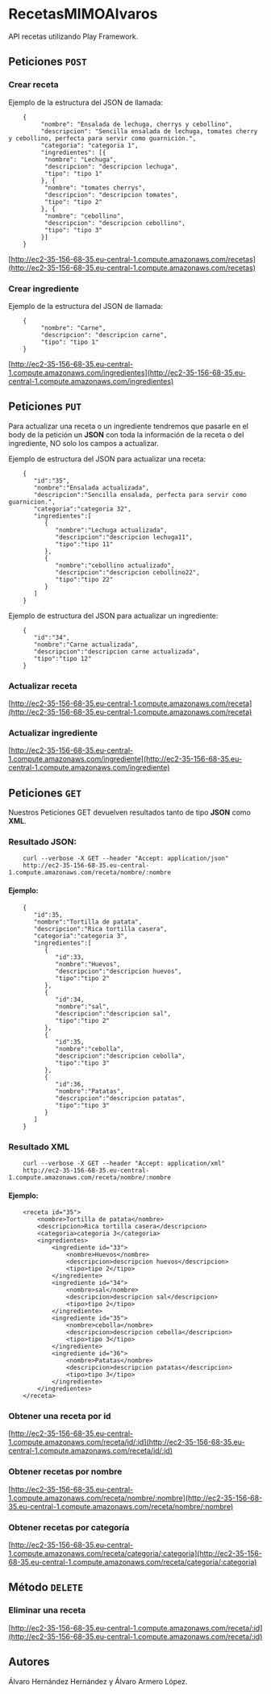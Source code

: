 # RecetasMIMOAlvaros
API recetas utilizando Play Framework.
## Peticiones `POST`
### Crear receta
Ejemplo de la estructura del JSON de llamada: 

        {
             "nombre": "Ensalada de lechuga, cherrys y cebollino",
             "descripcion": "Sencilla ensalada de lechuga, tomates cherry y cebollino, perfecta para servir como guarnición.",
             "categoria": "categoria 1",
             "ingredientes": [{
              "nombre": "Lechuga",
              "descripcion": "descripcion lechuga",
              "tipo": "tipo 1"
             }, {
              "nombre": "tomates cherrys",
              "descripcion": "descripcion tomates",
              "tipo": "tipo 2"
             }, {
              "nombre": "cebollino",
              "descripcion": "descripcion cebollino",
              "tipo": "tipo 3"
             }]
        }
[http://ec2-35-156-68-35.eu-central-1.compute.amazonaws.com/recetas](http://ec2-35-156-68-35.eu-central-1.compute.amazonaws.com/recetas)
### Crear ingrediente
Ejemplo de la estructura del JSON de llamada:

        {
             "nombre": "Carne",
             "descripcion": "descripcion carne",
             "tipo": "tipo 1"
        }
[http://ec2-35-156-68-35.eu-central-1.compute.amazonaws.com/ingredientes](http://ec2-35-156-68-35.eu-central-1.compute.amazonaws.com/ingredientes)

## Peticiones `PUT`
Para actualizar una receta o un ingrediente tendremos que pasarle en el body de la petición un **JSON** con toda la información de la receta o del ingrediente, NO solo los campos a actualizar. 

Ejemplo de estructura del JSON para actualizar una receta:

        {  
           "id":"35",
           "nombre":"Ensalada actualizada",
           "descripcion":"Sencilla ensalada, perfecta para servir como guarnicion.",
           "categoria":"categoria 32",
           "ingredientes":[  
              {  
                 "nombre":"Lechuga actualizada",
                 "descripcion":"descripcion lechuga11",
                 "tipo":"tipo 11"
              },
              {  
                 "nombre":"cebollino actualizado",
                 "descripcion":"descripcion cebollino22",
                 "tipo":"tipo 22"
              }
           ]
        }
        
Ejemplo de estructura del JSON para actualizar un ingrediente:

        {  
           "id":"34",
           "nombre":"Carne actualizada",
           "descripcion":"descripcion carne actualizada",
           "tipo":"tipo 12"
        }
### Actualizar receta
[http://ec2-35-156-68-35.eu-central-1.compute.amazonaws.com/receta](http://ec2-35-156-68-35.eu-central-1.compute.amazonaws.com/receta)

### Actualizar ingrediente
[http://ec2-35-156-68-35.eu-central-1.compute.amazonaws.com/ingrediente](http://ec2-35-156-68-35.eu-central-1.compute.amazonaws.com/ingrediente)

## Peticiones `GET`
Nuestros Peticiones GET devuelven resultados tanto de tipo **JSON** como **XML**.
### Resultado JSON:

        curl --verbose -X GET --header "Accept: application/json" 
        http://ec2-35-156-68-35.eu-central-1.compute.amazonaws.com/receta/nombre/:nombre
#### Ejemplo:

        {  
           "id":35,
           "nombre":"Tortilla de patata",
           "descripcion":"Rica tortilla casera",
           "categoria":"categoria 3",
           "ingredientes":[  
              {  
                 "id":33,
                 "nombre":"Huevos",
                 "descripcion":"descripcion huevos",
                 "tipo":"tipo 2"
              },
              {  
                 "id":34,
                 "nombre":"sal",
                 "descripcion":"descripcion sal",
                 "tipo":"tipo 2"
              },
              {  
                 "id":35,
                 "nombre":"cebolla",
                 "descripcion":"descripcion cebolla",
                 "tipo":"tipo 3"
              },
              {  
                 "id":36,
                 "nombre":"Patatas",
                 "descripcion":"descripcion patatas",
                 "tipo":"tipo 3"
              }
           ]
        }
### Resultado XML
        curl --verbose -X GET --header "Accept: application/xml" 
        http://ec2-35-156-68-35.eu-central-1.compute.amazonaws.com/receta/nombre/:nombre

#### Ejemplo:
        <receta id="35">
            <nombre>Tortilla de patata</nombre>
            <descripcion>Rica tortilla casera</descripcion>
            <categoria>categoria 3</categoria>
            <ingredientes>
                <ingrediente id="33">
                    <nombre>Huevos</nombre>
                    <descripcion>descripcion huevos</descripcion>
                    <tipo>tipo 2</tipo>
                </ingrediente>
                <ingrediente id="34">
                    <nombre>sal</nombre>
                    <descripcion>descripcion sal</descripcion>
                    <tipo>tipo 2</tipo>
                </ingrediente>
                <ingrediente id="35">
                    <nombre>cebolla</nombre>
                    <descripcion>descripcion cebolla</descripcion>
                    <tipo>tipo 3</tipo>
                </ingrediente>
                <ingrediente id="36">
                    <nombre>Patatas</nombre>
                    <descripcion>descripcion patatas</descripcion>
                    <tipo>tipo 3</tipo>
                </ingrediente>
            </ingredientes>
        </receta>
### Obtener una receta por id
[http://ec2-35-156-68-35.eu-central-1.compute.amazonaws.com/receta/id/:id](http://ec2-35-156-68-35.eu-central-1.compute.amazonaws.com/receta/id/:id)
### Obtener recetas por nombre
 [http://ec2-35-156-68-35.eu-central-1.compute.amazonaws.com/receta/nombre/:nombre](http://ec2-35-156-68-35.eu-central-1.compute.amazonaws.com/receta/nombre/:nombre) 
### Obtener recetas por categoría
 [http://ec2-35-156-68-35.eu-central-1.compute.amazonaws.com/receta/categoria/:categoria](http://ec2-35-156-68-35.eu-central-1.compute.amazonaws.com/receta/categoria/:categoria) 
 
## Método `DELETE`
### Eliminar una receta
[http://ec2-35-156-68-35.eu-central-1.compute.amazonaws.com/receta/:id](http://ec2-35-156-68-35.eu-central-1.compute.amazonaws.com/receta/:id) 


## Autores
Álvaro Hernández Hernández y Álvaro Armero López.